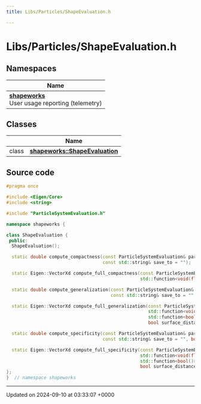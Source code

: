 ```yaml
---
title: Libs/Particles/ShapeEvaluation.h

---
```


# Libs/Particles/ShapeEvaluation.h



## Namespaces

| Name           |
| -------------- |
| **[shapeworks](../Namespaces/namespaceshapeworks.md)** <br>User usage reporting (telemetry)  |

## Classes

|                | Name           |
| -------------- | -------------- |
| class | **[shapeworks::ShapeEvaluation](../Classes/classshapeworks_1_1ShapeEvaluation.md)**  |




## Source code

```cpp
#pragma once

#include <Eigen/Core>
#include <string>

#include "ParticleSystemEvaluation.h"

namespace shapeworks {

class ShapeEvaluation {
 public:
  ShapeEvaluation();

  static double compute_compactness(const ParticleSystemEvaluation& particle_system, int num_modes,
                                    const std::string& save_to = "");

  static Eigen::VectorXd compute_full_compactness(const ParticleSystemEvaluation& particle_system,
                                                  std::function<void(float)> progress_callback = nullptr);

  static double compute_generalization(const ParticleSystemEvaluation& particle_system, int num_modes,
                                       const std::string& save_to = "", bool surface_distance_mode = false);

  static Eigen::VectorXd compute_full_generalization(const ParticleSystemEvaluation& particle_system,
                                                     std::function<void(float)> progress_callback = nullptr,
                                                     std::function<bool()> check_abort = nullptr,
                                                     bool surface_distance_mode = false);

  static double compute_specificity(const ParticleSystemEvaluation& particle_system, int num_mode,
                                    const std::string& save_to = "", bool surface_distance_mode = false);

  static Eigen::VectorXd compute_full_specificity(const ParticleSystemEvaluation& particle_system,
                                                  std::function<void(float)> progress_callback = nullptr,
                                                  std::function<bool()> check_abort = nullptr,
                                                  bool surface_distance_mode = false);
};
}  // namespace shapeworks
```


-------------------------------

Updated on 2024-09-10 at 03:33:07 +0000
